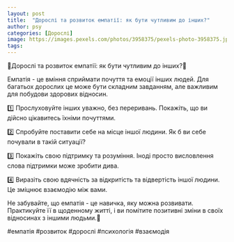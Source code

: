 ```yaml
---
layout: post
title:  "Дорослі та розвиток емпатії: як бути чутливим до інших?"
author: psy
categories: [Дорослі]
image: https://images.pexels.com/photos/3958375/pexels-photo-3958375.jpeg?auto=compress&cs=tinysrgb&fit=crop&h=627&w=1200
tags: 
---
```


🌟Дорослі та розвиток емпатії: як бути чутливим до інших?🌟

Емпатія - це вміння сприймати почуття та емоції інших людей. Для багатьох дорослих це може бути складним завданням, але важливим для побудови здорових відносин.

1️⃣ Прослуховуйте інших уважно, без переривань. Покажіть, що ви дійсно цікавитесь їхніми почуттями.

2️⃣ Спробуйте поставити себе на місце іншої людини. Як б ви себе почували в такій ситуації?

3️⃣ Покажіть свою підтримку та розуміння. Іноді просто висловлення слова підтримки може зробити дива.

4️⃣ Виразіть свою вдячність за відкритість та відвертість іншої людини. Це зміцнює взаємодію між вами.

Не забувайте, що емпатія - це навичка, яку можна розвивати. Практикуйте її в щоденному житті, і ви помітите позитивні зміни в своїх відносинах з іншими людьми.🌺

#емпатія #розвиток #дорослі #психологія #взаємодія


